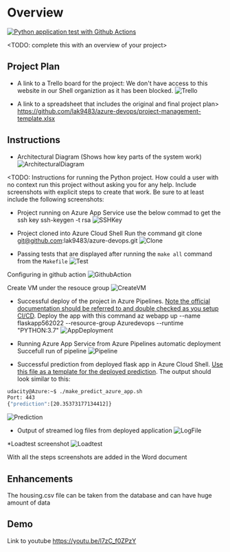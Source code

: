 # Overview

[![Python application test with Github Actions](https://github.com/lak9483/azure-devops/actions/workflows/pythonapp.yml/badge.svg)](https://github.com/lak9483/azure-devops/actions/workflows/pythonapp.yml)

<TODO: complete this with an overview of your project>

## Project Plan

* A link to a Trello board for the project:
We don't have access to this website in our Shell organiztion as it has been blocked.
![Trello](/Screenshots/Trello.png)

* A link to a spreadsheet that includes the original and final project plan>
https://github.com/lak9483/azure-devops/project-management-template.xlsx
## Instructions


* Architectural Diagram (Shows how key parts of the system work)
![ArchitecturalDiagram](/Screenshots/ArchitecturalDiagram.png)

<TODO:  Instructions for running the Python project.  How could a user with no context run this project without asking you for any help.  Include screenshots with explicit steps to create that work. Be sure to at least include the following screenshots:

* Project running on Azure App Service
use the below commad to get the ssh key
ssh-keygen -t rsa
![SSHKey](/Screenshots/SSHKey.png)

* Project cloned into Azure Cloud Shell
Run the command git clone git@github.com:lak9483/azure-devops.git
![Clone](/Screenshots/GitClone.png)

* Passing tests that are displayed after running the `make all` command from the `Makefile`
![Test](/Screenshots/RunTest.png)

Configuring in github action
![GithubAction](/Screenshots/GithubAction.png)

Create VM under the resouce group
![CreateVM](/Screenshots/CreateVM.png)

* Successful deploy of the project in Azure Pipelines.  [Note the official documentation should be referred to and double checked as you setup CI/CD](https://docs.microsoft.com/en-us/azure/devops/pipelines/ecosystems/python-webapp?view=azure-devops).
Deploy the app with this command az webapp up --name flaskapp562022 --resource-group Azuredevops --runtime "PYTHON:3.7"
![AppDeployment](/Screenshots/AppDeployment.png)

* Running Azure App Service from Azure Pipelines automatic deployment
Succefull run of pipeline
![Pipeline](/Screenshots/Pipeline.png)

* Successful prediction from deployed flask app in Azure Cloud Shell.  [Use this file as a template for the deployed prediction](https://github.com/udacity/nd082-Azure-Cloud-DevOps-Starter-Code/blob/master/C2-AgileDevelopmentwithAzure/project/starter_files/flask-sklearn/make_predict_azure_app.sh).
The output should look similar to this:

```bash
udacity@Azure:~$ ./make_predict_azure_app.sh
Port: 443
{"prediction":[20.35373177134412]}
```
![Prediction](/Screenshots/Prediction.png)

* Output of streamed log files from deployed application
![LogFile](/Screenshots/LogFile.png)

*Loadtest screenshot
![Loadtest](/Screenshots/Linttestpng)

With all the steps screenshots are added in the Word document

## Enhancements

The housing.csv file can be taken from the database and can have huge amount of data

## Demo 
Link to youtube
https://youtu.be/l7zC_f0ZPzY


